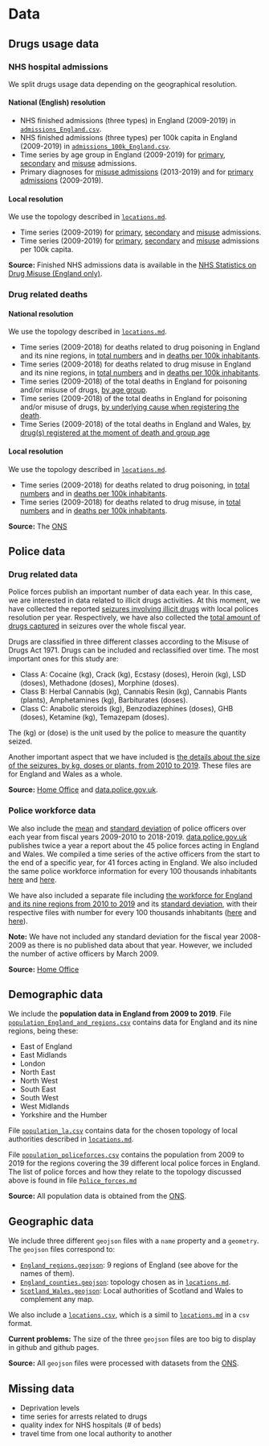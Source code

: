 # Data

## Drugs usage data

### NHS hospital admissions

We split drugs usage data depending on the geographical resolution.

#### National (English) resolution

- NHS finished admissions (three types) in England (2009-2019) in [`admissions_England.csv`](https://github.com/LeonardoCastro/BritishDrugDynamics/tree/master/data/drugs_usage/hospital_admissions/national_resolution/admissions_England.csv).
- NHS finished admissions (three types) per 100k capita in England (2009-2019) in [`admissions_100k_England.csv`](https://github.com/LeonardoCastro/BritishDrugDynamics/tree/master/data/drugs_usage/hospital_admissions/national_resolution/admissions_100k_England.csv).
- Time series by age group in England (2009-2019) for [primary](https://github.com/LeonardoCastro/BritishDrugDynamics/tree/master/data/drugs_usage/hospital_admissions/national_resolution/primary_age.csv), [secondary](https://github.com/LeonardoCastro/BritishDrugDynamics/tree/master/data/drugs_usage/hospital_admissions/national_resolution/secondary_age.csv) and [misuse](https://github.com/LeonardoCastro/BritishDrugDynamics/tree/master/data/drugs_usage/hospital_admissions/national_resolution/misuse_age.csv) admissions.
- Primary diagnoses for [misuse admissions](https://github.com/LeonardoCastro/BritishDrugDynamics/tree/master/data/drugs_usage/hospital_admissions/national_resolution/misuse_diagnoses.csv) (2013-2019) and for [primary admissions](https://github.com/LeonardoCastro/BritishDrugDynamics/tree/master/data/drugs_usage/hospital_admissions/national_resolution/primary_diagnoses.csv) (2009-2019).

#### Local resolution

We use the topology described in [`locations.md`](https://github.com/LeonardoCastro/BritishDrugDynamics/blob/master/tables/Locations.md).

- Time series (2009-2019) for [primary](https://github.com/LeonardoCastro/BritishDrugDynamics/tree/master/data/drugs_usage/hospital_admissions/local_resolution/primary.csv), [secondary](https://github.com/LeonardoCastro/BritishDrugDynamics/tree/master/data/drugs_usage/hospital_admissions/local_resolution/secondary.csv) and [misuse](https://github.com/LeonardoCastro/BritishDrugDynamics/tree/master/data/drugs_usage/hospital_admissions/local_resolution/misuse.csv) admissions.
- Time series (2009-2019) for [primary](https://github.com/LeonardoCastro/BritishDrugDynamics/tree/master/data/drugs_usage/hospital_admissions/local_resolution/primary_100k.csv), [secondary](https://github.com/LeonardoCastro/BritishDrugDynamics/tree/master/data/drugs_usage/hospital_admissions/local_resolution/secondary_100k.csv) and [misuse](https://github.com/LeonardoCastro/BritishDrugDynamics/tree/master/data/drugs_usage/hospital_admissions/local_resolution/misuse_100k.csv) admissions per 100k capita.


**Source:** Finished NHS admissions data is available in the [NHS Statistics on Drug Misuse (England only)](https://digital.nhs.uk/data-and-information/publications/statistical/statistics-on-drug-misuse).

### Drug related deaths

#### National resolution

We use the topology described in [`locations.md`](https://github.com/LeonardoCastro/BritishDrugDynamics/blob/master/tables/Locations.md).

- Time series (2009-2018) for deaths related to drug poisoning in England and its nine regions, in [total numbers](https://github.com/LeonardoCastro/BritishDrugDynamics/tree/master/data/drugs_usage/deaths/national_resolution/deaths_poisoning_England_and_regions.csv) and in [deaths per 100k inhabitants](https://github.com/LeonardoCastro/BritishDrugDynamics/tree/master/data/drugs_usage/deaths/national_resolution/deaths_poisoning_England_and_regions_100k.csv).
- Time series (2009-2018) for deaths related to drug misuse in England and its nine regions, in [total numbers](https://github.com/LeonardoCastro/BritishDrugDynamics/tree/master/data/drugs_usage/deaths/national_resolution/deaths_misuse_England_and_regions.csv) and in [deaths per 100k inhabitants](https://github.com/LeonardoCastro/BritishDrugDynamics/tree/master/data/drugs_usage/deaths/national_resolution/deaths_misuse_England_and_regions_100k.csv).
- Time series (2009-2018) of the total deaths in England for poisoning and/or misuse of drugs, [by age group](https://github.com/LeonardoCastro/BritishDrugDynamics/tree/master/data/drugs_usage/deaths/national_resolution/deaths_ages_England.csv).
- Time series (2009-2018) of the total deaths in England for poisoning and/or misuse of drugs, [by underlying cause when registering the death](https://github.com/LeonardoCastro/BritishDrugDynamics/tree/master/data/drugs_usage/deaths/national_resolution/deaths_underlyingCause_England.csv).
- Time Series (2009-2018) of the total deaths in England and Wales, [by drug(s) registered at the moment of death and group age](https://github.com/LeonardoCastro/BritishDrugDynamics/tree/master/data/drugs_usage/deaths/national_resolution/drug_age)


#### Local resolution

We use the topology described in [`locations.md`](https://github.com/LeonardoCastro/BritishDrugDynamics/blob/master/tables/Locations.md).

- Time series (2009-2018) for deaths related to drug poisoning, in [total numbers](https://github.com/LeonardoCastro/BritishDrugDynamics/tree/master/data/drugs_usage/deaths/local_resolution/deaths_poisoning.csv) and in [deaths per 100k inhabitants](https://github.com/LeonardoCastro/BritishDrugDynamics/tree/master/data/drugs_usage/deaths/local_resolution/deaths_poisoning_100k.csv).
- Time series (2009-2018) for deaths related to drug misuse, in [total numbers](https://github.com/LeonardoCastro/BritishDrugDynamics/tree/master/data/drugs_usage/deaths/local_resolution/deaths_misuse.csv) and in [deaths per 100k inhabitants](https://github.com/LeonardoCastro/BritishDrugDynamics/tree/master/data/drugs_usage/deaths/local_resolution/deaths_misuse_100k.csv).

**Source:** The [ONS](https://www.ons.gov.uk/peoplepopulationandcommunity/birthsdeathsandmarriages/deaths/bulletins/deathsrelatedtodrugpoisoninginenglandandwales/2018registrations)

## Police data

### Drug related data

Police forces publish an important number of data each year. In this case, we are interested in data related to illicit drugs activities. At this moment, we have collected the reported [seizures involving illicit drugs](https://github.com/LeonardoCastro/BritishDrugDynamics/tree/master/data/police_data/seizures) with local polices resolution per year. Respectively, we have also collected the [total amount of drugs captured](https://github.com/LeonardoCastro/BritishDrugDynamics/tree/master/data/police_data/quantities) in seizures over the whole fiscal year.

Drugs are classified in three different classes according to the Misuse of Drugs Act 1971. Drugs can be included and reclassified over time. The most important ones for this study are:
- Class A: Cocaine (kg), Crack (kg), Ecstasy (doses), Heroin (kg), LSD (doses), Methadone (doses), Morphine (doses).
- Class B: Herbal Cannabis (kg), Cannabis Resin (kg), Cannabis Plants (plants), Amphetamines (kg), Barbiturates (doses).
- Class C: Anabolic steroids (kg), Benzodiazephines (doses), GHB (doses), Ketamine (kg), Temazepam (doses).

The (kg) or (dose) is the unit used by the police to measure the quantity seized.

Another important aspect that we have included is [the details about the size of the seizures, by kg, doses or plants, from 2010 to 2019](https://github.com/LeonardoCastro/BritishDrugDynamics/blob/master/data/police_data/national_resolution/weights_EW). These files are for England and Wales as a whole.

**Source:** [Home Office](https://www.gov.uk/government/collections/seizures-of-drugs-in-england-and-wales) and [data.police.gov.uk](https://data.police.uk/).

### Police workforce data

We also include the [mean](https://github.com/LeonardoCastro/BritishDrugDynamics/blob/master/data/police_data/local_resolution/workforce/workforce_mean.csv) and [standard deviation](https://github.com/LeonardoCastro/BritishDrugDynamics/blob/master/data/police_data/local_resolution/workforce/workforce_std.csv) of police officers over each year from fiscal years 2009-2010 to 2018-2019. [data.police.gov.uk](https://data.police.uk/) publishes twice a year a report about the 45 police forces acting in England and Wales. We compiled a time series of the active officers from the start to the end of a specific year, for 41 forces acting in England. We also included the same police workforce information for every 100 thousands inhabitants [here](https://github.com/LeonardoCastro/BritishDrugDynamics/blob/master/data/police_data/local_resolution/workforce/workforce_mean_100k.csv) and [here](https://github.com/LeonardoCastro/BritishDrugDynamics/blob/master/data/police_data/local_resolution/workforce/workforce_mean_100k.csv).

We have also included a separate file including [the workforce for England and its nine regions from 2010 to 2019](https://github.com/LeonardoCastro/BritishDrugDynamics/blob/master/data/police_data/national_resolution/workforce_mean_England_and_regions.csv) and its [standard deviation](https://github.com/LeonardoCastro/BritishDrugDynamics/blob/master/data/police_data/national_resolution/workforce_std_England_and_regions.csv), with their respective files with number for every 100 thousands inhabitants ([here](https://github.com/LeonardoCastro/BritishDrugDynamics/blob/master/data/police_data/national_resolution/workforce_mean_England_and_regions_100k.csv) and [here](https://github.com/LeonardoCastro/BritishDrugDynamics/blob/master/data/police_data/national_resolution/workforce_std_England_and_regions_100k.csv)).

**Note:** We have not included any standard deviation for the fiscal year 2008-2009 as there is no published data about that year. However, we included the number of active officers by March 2009.

**Source:** [Home Office](https://www.gov.uk/government/collections/police-workforce-england-and-wales)


## Demographic data

We include the **population data in England from 2009 to 2019**. File [`population_England_and_regions.csv`](https://github.com/LeonardoCastro/BritishDrugDynamics/tree/master/data/demographic/population_England_and_regions.csv) contains data for England and its nine regions, being these:
- East of England
- East Midlands
- London
- North East
- North West
- South East
- South West
- West Midlands
- Yorkshire and the Humber

File [`population_la.csv`](https://github.com/LeonardoCastro/BritishDrugDynamics/tree/master/data/demographic/population_la.csv) contains data for the chosen topology of local authorities described in [`locations.md`](https://github.com/LeonardoCastro/BritishDrugDynamics/blob/master/tables/Locations.md).

File [`population_policeforces.csv`](https://github.com/LeonardoCastro/BritishDrugDynamics/tree/master/data/demographic/population_policeforces.csv) contains the population from 2009 to 2019 for the regions covering the 39 different local police forces in England. The list of police forces and how they relate to the topology discussed above is found in file [`Police_forces.md`](https://github.com/LeonardoCastro/BritishDrugDynamics/blob/master/tables/Police_forces.md)

**Source:** All population data is obtained from the [ONS](https://www.ons.gov.uk/peoplepopulationandcommunity/populationandmigration/populationestimates/datasets/populationestimatesforukenglandandwalesscotlandandnorthernireland).

## Geographic data

We include three different `geojson` files with a `name` property and a `geometry`.
The `geojson` files correspond to:
- [`England_regions.geojson`](https://github.com/LeonardoCastro/BritishDrugDynamics/tree/master/data/geographic/England_regions.geojson): 9 regions of England (see above for the names of them).
- [`England_counties.geojson`](https://github.com/LeonardoCastro/BritishDrugDynamics/tree/master/data/geographic/England_counties.geojson): topology chosen as in [`locations.md`](https://github.com/LeonardoCastro/BritishDrugDynamics/blob/master/tables/Locations.md).
- [`Scotland_Wales.geojson`](https://github.com/LeonardoCastro/BritishDrugDynamics/tree/master/data/geographic/Scotland_Wales.geojson): Local authorities of Scotland and Wales to complement any map.

We also include a [`locations.csv`](https://github.com/LeonardoCastro/BritishDrugDynamics/tree/master/data/geographic/locations.csv), which is a simil to [`locations.md`](https://github.com/LeonardoCastro/BritishDrugDynamics/blob/master/tables/Locations.md) in a `csv` format.


**Current problems:** The size of the three `geojson` files are too big to display in github and github pages.

**Source:** All `geojson` files were processed with datasets from the [ONS](https://geoportal.statistics.gov.uk/search?collection=Document&sort=name&tags=all(MAP_ADM)).


## Missing data

- Deprivation levels
- time series for arrests related to drugs
- quality index for NHS hospitals (# of beds)
- travel time from one local authority to another
